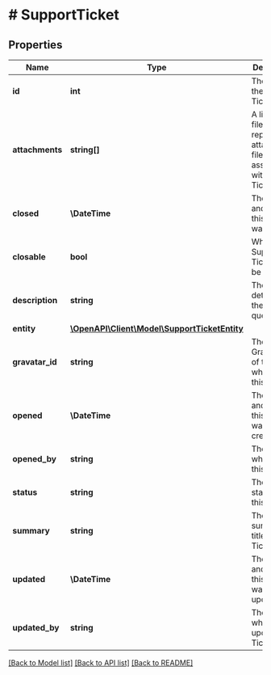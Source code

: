 # # SupportTicket

## Properties

Name | Type | Description | Notes
------------ | ------------- | ------------- | -------------
**id** | **int** | The ID of the Support Ticket. | [optional] [readonly]
**attachments** | **string[]** | A list of filenames representing attached files associated with this Ticket. | [optional] [readonly]
**closed** | **\DateTime** | The date and time this Ticket was closed. | [optional] [readonly]
**closable** | **bool** | Whether the Support Ticket may be closed. | [optional]
**description** | **string** | The full details of the issue or question. | [optional] [readonly]
**entity** | [**\OpenAPI\Client\Model\SupportTicketEntity**](SupportTicketEntity.md) |  | [optional]
**gravatar_id** | **string** | The Gravatar ID of the User who opened this Ticket. | [optional] [readonly]
**opened** | **\DateTime** | The date and time this Ticket was created. | [optional] [readonly]
**opened_by** | **string** | The User who opened this Ticket. | [optional] [readonly]
**status** | **string** | The current status of this Ticket. | [optional] [readonly]
**summary** | **string** | The summary or title for this Ticket. | [optional] [readonly]
**updated** | **\DateTime** | The date and time this Ticket was last updated. | [optional] [readonly]
**updated_by** | **string** | The User who last updated this Ticket. | [optional] [readonly]

[[Back to Model list]](../../README.md#models) [[Back to API list]](../../README.md#endpoints) [[Back to README]](../../README.md)
